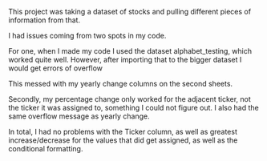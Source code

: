 This project was taking a dataset of stocks and pulling different pieces of information from that. 

I had issues coming from two spots in my code. 

For one, when I made my code I used the dataset alphabet_testing, which worked quite well. However, after importing that to the bigger dataset I would get errors of overflow

This messed with my yearly change columns on the second sheets.

Secondly, my percentage change only worked for the adjacent ticker, not the ticker it was assigned to, something I could not figure out. I also had the same overflow message as yearly change.

In total, I had no problems with the Ticker column, as well as greatest increase/decrease for the values that did get assigned, as well as the conditional formatting.
